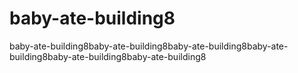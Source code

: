 # baby-ate-building8
baby-ate-building8baby-ate-building8baby-ate-building8baby-ate-building8baby-ate-building8baby-ate-building8
